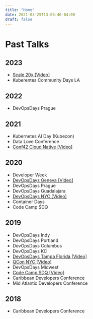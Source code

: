 ```yaml
---
title: "Home"
date: 2021-03-25T13:03:46-04:00
draft: false
---
```


# Past Talks

## 2023

* [Scale 20x [Video]](https://youtu.be/E-ww5strzjg)
* Kuberentes Community Days LA

## 2022

* DevOpsDays Prague

## 2021

* Kubernetes AI Day (Kubecon)
* Data Love Conference
* [Conf42 Cloud Native [Video]](https://www.youtube.com/watch?v=FGfsf2pyF5Y)

## 2020
* Developer Week
* [DevOpsDays Geneva [Video]](https://youtu.be/G5QrdopWBXs)
* DevOpsDays Prague
* DevOpsDays Guadalajara
* [DevOpsDays NYC [Video]](https://www.youtube.com/watch?v=GwTo8lxBXwE) 
* Container Days
* Code Camp SDQ

## 2019
* DevOpsDays Indy
* DevOpsDays Portland
* DevOpsDays Columbus
* DevOpsDays KC
* [DevOpsDays Tampa Florida [Video]](https://youtu.be/LRNr3nOSggI)
* [QCon NYC [Video]](https://youtu.be/HeCy-T6CYBo)
* DevOpsDays Midwest
* [Code Camp SDQ [Video]](https://youtu.be/cuIDHtXgeIE)
* Caribbean Developers Conference
* Mid Atlantic Developers Conference

## 2018
* Caribbean Developers Conference
